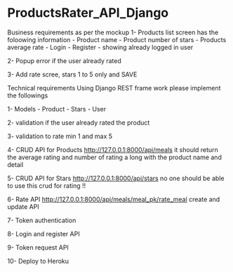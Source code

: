 # ProductsRater_API_Django
Business requirements as per the mockup
1- Products list screen has the foloowing information - Product name - Product number of stars - Products average rate - Login - Register - showing already logged in user

2- Popup error if the user already rated

3- Add rate scree, stars 1 to 5 only and SAVE

Technical requirements
Using Django REST frame work please implement the followings

1- Models - Product - Stars - User

2- validation if the user already rated the product

3- validation to rate min 1 and max 5

4- CRUD API for Products http://127.0.0.1:8000/api/meals it should return the average rating and number of rating a long with the product name and detail

5- CRUD API for Stars http://127.0.0.1:8000/api/stars no one should be able to use this crud for rating !!

6- Rate API http://127.0.0.1:8000/api/meals/meal_pk/rate_meal create and update API

7- Token authentication

8- Login and register API

9- Token request API

10- Deploy to Heroku
